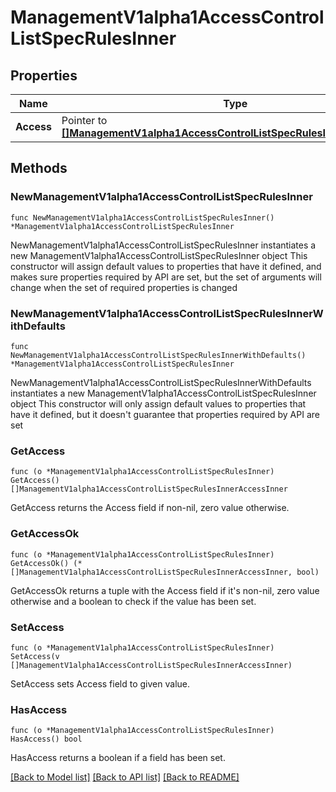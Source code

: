 # ManagementV1alpha1AccessControlListSpecRulesInner

## Properties

Name | Type | Description | Notes
------------ | ------------- | ------------- | -------------
**Access** | Pointer to [**[]ManagementV1alpha1AccessControlListSpecRulesInnerAccessInner**](ManagementV1alpha1AccessControlListSpecRulesInnerAccessInner.md) |  | [optional] 

## Methods

### NewManagementV1alpha1AccessControlListSpecRulesInner

`func NewManagementV1alpha1AccessControlListSpecRulesInner() *ManagementV1alpha1AccessControlListSpecRulesInner`

NewManagementV1alpha1AccessControlListSpecRulesInner instantiates a new ManagementV1alpha1AccessControlListSpecRulesInner object
This constructor will assign default values to properties that have it defined,
and makes sure properties required by API are set, but the set of arguments
will change when the set of required properties is changed

### NewManagementV1alpha1AccessControlListSpecRulesInnerWithDefaults

`func NewManagementV1alpha1AccessControlListSpecRulesInnerWithDefaults() *ManagementV1alpha1AccessControlListSpecRulesInner`

NewManagementV1alpha1AccessControlListSpecRulesInnerWithDefaults instantiates a new ManagementV1alpha1AccessControlListSpecRulesInner object
This constructor will only assign default values to properties that have it defined,
but it doesn't guarantee that properties required by API are set

### GetAccess

`func (o *ManagementV1alpha1AccessControlListSpecRulesInner) GetAccess() []ManagementV1alpha1AccessControlListSpecRulesInnerAccessInner`

GetAccess returns the Access field if non-nil, zero value otherwise.

### GetAccessOk

`func (o *ManagementV1alpha1AccessControlListSpecRulesInner) GetAccessOk() (*[]ManagementV1alpha1AccessControlListSpecRulesInnerAccessInner, bool)`

GetAccessOk returns a tuple with the Access field if it's non-nil, zero value otherwise
and a boolean to check if the value has been set.

### SetAccess

`func (o *ManagementV1alpha1AccessControlListSpecRulesInner) SetAccess(v []ManagementV1alpha1AccessControlListSpecRulesInnerAccessInner)`

SetAccess sets Access field to given value.

### HasAccess

`func (o *ManagementV1alpha1AccessControlListSpecRulesInner) HasAccess() bool`

HasAccess returns a boolean if a field has been set.


[[Back to Model list]](../README.md#documentation-for-models) [[Back to API list]](../README.md#documentation-for-api-endpoints) [[Back to README]](../README.md)


